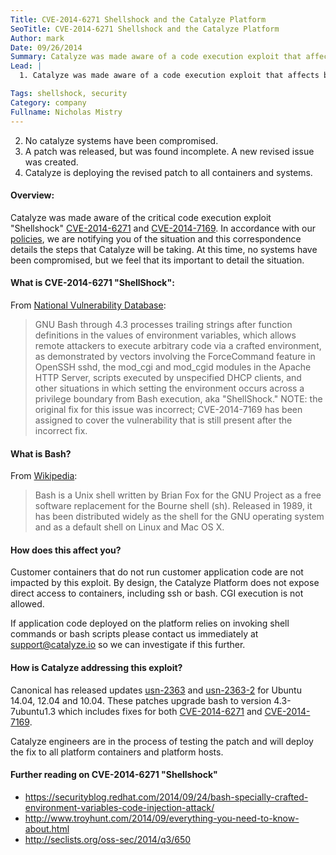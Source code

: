 ```yaml
---
Title: CVE-2014-6271 Shellshock and the Catalyze Platform
SeoTitle: CVE-2014-6271 Shellshock and the Catalyze Platform
Author: mark
Date: 09/26/2014
Summary: Catalyze was made aware of a code execution exploit that affects bash, but no systems have been compromised, and a patch is released.
Lead: |
  1. Catalyze was made aware of a code execution exploit that affects bash.

Tags: shellshock, security
Category: company
Fullname: Nicholas Mistry
---
```

2. No catalyze systems have been compromised.
3. A patch was released, but was found incomplete. A new revised issue was created.
4. Catalyze is deploying the revised patch to all containers and systems.

#### Overview:

Catalyze was made aware of the critical code execution exploit "Shellshock" [CVE-2014-6271](http://web.nvd.nist.gov/view/vuln/detail?vulnId=CVE-2014-6271) and [CVE-2014-7169](http://web.nvd.nist.gov/view/vuln/detail?vulnId=CVE-2014-7169). In accordance with our [policies](https://catalyze.io/policy/#catalyze-breach-policy), we are notifying you of the situation and this correspondence details the steps that Catalyze will be taking. At this time, no systems have been compromised, but we feel that its important to detail the situation.

#### What is CVE-2014-6271 "ShellShock":

From [National Vulnerability Database](http://web.nvd.nist.gov/view/vuln/detail?vulnId=CVE-2014-6271):

> GNU Bash through 4.3 processes trailing strings after function definitions in the values of environment variables, which allows remote attackers to execute arbitrary code via a crafted environment, as demonstrated by vectors involving the ForceCommand feature in OpenSSH sshd, the mod_cgi and mod_cgid modules in the Apache HTTP Server, scripts executed by unspecified DHCP clients, and other situations in which setting the environment occurs across a privilege boundary from Bash execution, aka "ShellShock." NOTE: the original fix for this issue was incorrect; CVE-2014-7169 has been assigned to cover the vulnerability that is still present after the incorrect fix.

#### What is Bash?

From [Wikipedia](http://en.wikipedia.org/wiki/Bash_\(Unix_shell\)):

> Bash is a Unix shell written by Brian Fox for the GNU Project as a free software replacement for the Bourne shell (sh). Released in 1989, it has been distributed widely as the shell for the GNU operating system and as a default shell on Linux and Mac OS X.

#### How does this affect you?

Customer containers that do not run customer application code are not impacted by this exploit.  By design, the Catalyze Platform does not expose direct access to containers, including ssh or bash.  CGI execution is not allowed.

If application code deployed on the platform relies on invoking shell commands or bash scripts please contact us immediately at [support@catalyze.io](mailto:support@catalyze.io) so we can investigate if this further.

#### How is Catalyze addressing this exploit?

Canonical has released updates [usn-2363](http://www.ubuntu.com/usn/usn-2351-1/) and [usn-2363-2](http://www.ubuntu.com/usn/usn-2363-2/) for Ubuntu 14.04, 12.04 and 10.04.   These patches upgrade bash to version 4.3-7ubuntu1.3 which includes fixes for both [CVE-2014-6271](http://web.nvd.nist.gov/view/vuln/detail?vulnId=CVE-2014-6271) and [CVE-2014-7169](http://web.nvd.nist.gov/view/vuln/detail?vulnId=CVE-2014-7169).

Catalyze engineers are in the process of testing the patch and will deploy the fix to all platform containers and platform hosts.

#### Further reading on CVE-2014-6271 "Shellshock"

- https://securityblog.redhat.com/2014/09/24/bash-specially-crafted-environment-variables-code-injection-attack/
- http://www.troyhunt.com/2014/09/everything-you-need-to-know-about.html
- http://seclists.org/oss-sec/2014/q3/650
